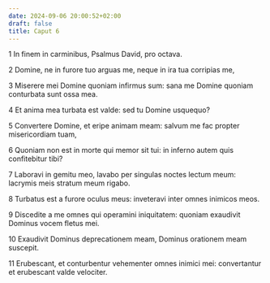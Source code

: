 ```yaml
---
date: 2024-09-06 20:00:52+02:00
draft: false
title: Caput 6
---
```





1 In finem in carminibus, Psalmus David, pro octava.

2 Domine, ne in furore tuo arguas me, neque in ira tua corripias me,

3 Miserere mei Domine quoniam infirmus sum: sana me Domine quoniam conturbata sunt ossa mea.

4 Et anima mea turbata est valde: sed tu Domine usquequo?

5 Convertere Domine, et eripe animam meam: salvum me fac propter misericordiam tuam,

6 Quoniam non est in morte qui memor sit tui: in inferno autem quis confitebitur tibi?

7 Laboravi in gemitu meo, lavabo per singulas noctes lectum meum: lacrymis meis stratum meum rigabo.

8 Turbatus est a furore oculus meus: inveteravi inter omnes inimicos meos.

9 Discedite a me omnes qui operamini iniquitatem: quoniam exaudivit Dominus vocem fletus mei.

10 Exaudivit Dominus deprecationem meam, Dominus orationem meam suscepit.

11 Erubescant, et conturbentur vehementer omnes inimici mei: convertantur et erubescant valde velociter.

